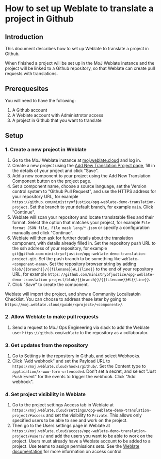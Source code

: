 # How to set up Weblate to translate a project in Github

## Introduction

This document describes how to set up Weblate to translate a project in Github.

When finished a project will be set up in the MoJ Weblate instance and the project will be linked to a Github repository, so that Weblate can create pull requests with translations.

## Prerequesites

You will need to have the following:

1. A Github account
2. A Weblate account with Administrotor access
3. A project in Github that you want to translate

## Setup

### 1. Create a new project in Weblate

1. Go to the MoJ Weblate instance at [moj.weblate.cloud](https://moj.weblate.cloud) and log in.
2. Create a new project using the [Add New Translation Project page](https://moj.weblate.cloud/create/project/), fill in the details of your project and click "Save".
3. Add a new component to your project using the Add New Translation Component button on the project page.
4. Set a component name, choose a source language, set the Version control system to "Github Pull Request", and use the HTTPS address for your repository URL, for example `https://github.com/ministryofjustice/opg-weblate-demo-translation-project`. Set the branch to your default branch, for example `main`. Click "Continue".
5. Weblate will scan your repository and locate translatable files and their format. Select the option that matches your project, for example `File format JSON file, File mask lang/*.json` or specify a configuration manually and click "Continue".
6. Weblate will then ask for further details about the translation component, with details already filled in. Set the repository push URL to the ssh address of your repository, for example `git@github.com:ministryofjustice/opg-weblate-demo-translation-project.git`. Set the push branch to be something like `weblate-<component-name>`. Set the repository browser string by adding `blob/{{branch}}/{{filename}}#L{{line}}` to the end of your repository URL, for example `https://github.com/ministryofjustice/opg-weblate-demo-translation-project/blob/{{branch}}/{{filename}}#L{{line}}`.
7. Click "Save" to create the component.

Weblate will import the project, and show a Community Localisatoin Checklist. You can choose to address these later by going to `https://moj.weblate.cloud/guide/<project>/<component>/`.

### 2. Allow Weblate to make pull requests

1. Send a request to MoJ Ops Engineering via slack to add the Weblate user `https://github.com/weblate` to the repository as a collaborator.

### 3. Get updates from the repository

1. Go to Settings in the repository in Github, and select Webhooks.
2. Click "Add webhook" and set the Payload URL to `https://moj.weblate.cloud/hooks/github/`. Set the Content type to `application/x-www-form-urlencoded`. Don't set a secret, and select "Just Push Event" for the events to trigger the webhook. Click "Add webhook".

### 4. Set project visibility in Weblate

1. Go to the project  settings Access tab in Weblate at `https://moj.weblate.cloud/settings/opg-weblate-demo-translation-project/#access` and set the visibility to `Private`. This allows only specified users to be able to see and work on the project.
2. Then go to the Users settings page in Weblate at `https://moj.weblate.cloud/access/opg-weblate-demo-translation-project/#users/` and add the users you want to be able to work on the project. Users must already have a Weblate account to be added to a project. Use teams to assign permissions sets.
See the [Weblate documentation](https://docs.weblate.org/en/weblate-5.4/admin/access.html#groups) for more information on access control.
